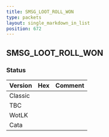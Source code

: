 ```yaml
---
title: SMSG_LOOT_ROLL_WON
type: packets
layout: single_markdown_in_list
position: 672
---
```


## SMSG_LOOT_ROLL_WON

### Status

Version | Hex | Comment
---------- | ---------- | ---------- 
Classic |  |  
TBC |  |  
WotLK |  |  
Cata |  |  
